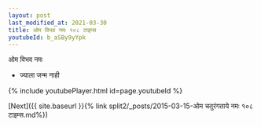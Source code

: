 ```yaml
---
layout: post
last_modified_at: 2021-03-30
title: ओम विभव नमः १०८ टाइम्स
youtubeId: b_aSBy9yYpk
---
```

 
 
 ओम विभव नमः  
 
 -  ज्याला जन्म नाही 
 
  
 
  
 
 
 
 
 
 


{% include youtubePlayer.html id=page.youtubeId %}
 
[Next]({{ site.baseurl }}{% link  split2/_posts/2015-03-15-ओम चतुरंगताये नमः १०८ टाइम्स.md%})
 
